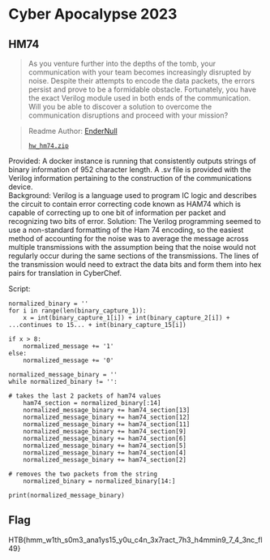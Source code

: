 # Cyber Apocalypse 2023

## HM74

> As you venture further into the depths of the tomb, your communication with your team becomes increasingly disrupted by noise. Despite their attempts to encode the data packets, the errors persist and prove to be a formidable obstacle. Fortunately, you have the exact Verilog module used in both ends of the communication. Will you be able to discover a solution to overcome the communication disruptions and proceed with your mission?

>
>  Readme Author: [EnderNull](https://github.com/EnderNull)
>
> [`hw_hm74.zip`](hw_hm74.zip)

Provided: A docker instance is running that consistently outputs strings of binary information of 952 character length.  A .sv file is provided with the Verilog information pertaining to the construction of the communications device.  
Background: Verilog is a language used to program IC logic and describes the circuit to contain error correcting code known as HAM74 which is capable of correcting up to one bit of information per packet and recognizing two bits of error.
Solution: The Verilog programming seemed to use a non-standard formatting of the Ham 74 encoding, so the easiest method of accounting for the noise was to average the message across multiple transmissions with the assumption being that the noise would not regularly occur during the same sections of the transmissions.  The lines of the transmission would need to extract the data bits and form them into hex pairs for translation in CyberChef.

Script:
```
normalized_binary = ''
for i in range(len(binary_capture_1)):
	x = int(binary_capture_1[i]) + int(binary_capture_2[i]) + ...continues to 15... + int(binary_capture_15[i]) 

if x > 8:
	normalized_message += '1'
else:
	normalized_message += '0'

normalized_message_binary = ''
while normalized_binary != '':

# takes the last 2 packets of ham74 values
	ham74_section = normalized_binary[:14]
	normalized_message_binary += ham74_section[13]
	normalized_message_binary += ham74_section[12]
	normalized_message_binary += ham74_section[11]
	normalized_message_binary += ham74_section[9]
	normalized_message_binary += ham74_section[6]
	normalized_message_binary += ham74_section[5]
	normalized_message_binary += ham74_section[4]
	normalized_message_binary += ham74_section[2]

# removes the two packets from the string 
	normalized_binary = normalized_binary[14:]

print(normalized_message_binary)
```

## Flag
HTB{hmm_w1th_s0m3_ana1ys15_y0u_c4n_3x7ract_7h3_h4mmin9_7_4_3nc_fl49}